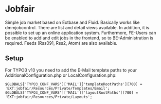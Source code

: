 # Jobfair

Simple job market based on Extbase and Fluid. Basically works like dmmjobcontrol. There are list and detail views available. In addition, it is possible to set up an online application system. Furthermore, FE-Users can be enabled to add and edit jobs in the frontend, so to BE-Administration is required. Feeds (Rss091, Rss2, Atom) are also available.

## Setup

For TYPO3 v10 you need to add the E-Mail template paths to your AdditionalConfiguration.php or LocalConfiguration.php:

```
$GLOBALS['TYPO3_CONF_VARS']['MAIL']['templateRootPaths'][700] = 'EXT:jobfair/Resources/Private/Templates/Email';
$GLOBALS['TYPO3_CONF_VARS']['MAIL']['layoutRootPaths'][700] = 'EXT:jobfair/Resources/Private/Layouts';
```
